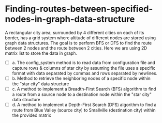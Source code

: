 # Finding-routes-between-specified-nodes-in-graph-data-structure
A rectangular city area, surrounded by 4 different cities on each of its border, has a grid system where altitude of different nodes are stored using graph data structures. The goal is to perform BFS or DFS to find the route between 2 nodes and the route between 2 cities. Here we are using 2D matrix list to store the data in graph.
- [ ] a. The config_system method is to read data from configuration file and capture rows & columns of star city by assuming the file uses a specific format with data separated by commas and rows separated by newlines.
- [ ] b. Method to retrieve the neighboring nodes of a specific node within the "star city" data structure
- [ ] c. A method to implement a Breadth-First Search (BFS) algorithm to find a route from a source node to a destination node within the "star city" data structure
- [ ] d. A method to implement a Depth-First Search (DFS) algorithm to find a route from Blue Valley (source city) to Smallville (destination city) within the provided matrix 
